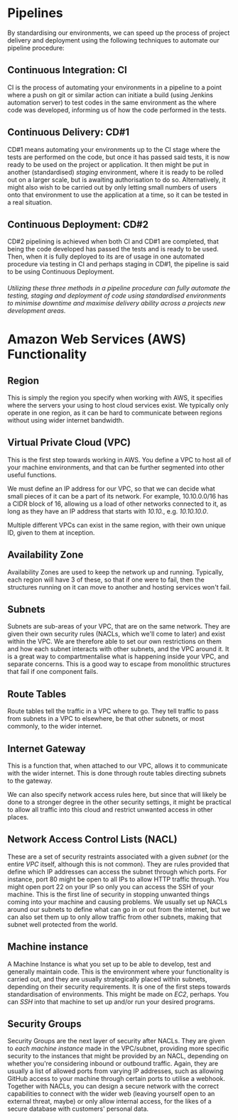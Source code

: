 # Pipelines
By standardising our environments, we can speed up the process of project delivery and deployment using the following techniques to automate our pipeline procedure:

## Continuous Integration: CI

CI is the process of automating your environments in a pipeline to a point where a push on git or similar action can initiate a build (using Jenkins automation server) to test codes in the same environment as the where code was developed, informing us of how the code performed in the tests.

## Continuous Delivery: CD#1

CD#1 means automating your environments up to the CI stage where the tests are performed on the code, but once it has passed said tests, it is now ready to be used on the project or application. It then might be put in another (standardised) _staging_ environment, where it is ready to be rolled out on a larger scale, but is awaiting authorisation to do so. Alternatively, it might also wish to be carried out by only letting small numbers of users onto that environment to use the application at a time, so it can be tested in a real situation.

## Continuous Deployment: CD#2

CD#2 pipelining is achieved when both CI and CD#1 are completed, that being the code developed has passed the tests and is ready to be used. Then, when it is fully deployed to its are of usage in one automated procedure via testing in CI and perhaps staging in CD#1, the pipeline is said to be using Continuous Deployment.

###### Utilizing these three methods in a pipeline procedure can fully automate the testing, staging and deployment of code using standardised environments to minimise downtime and maximise delivery ability across a projects new development areas.

# Amazon Web Services (AWS) Functionality

## Region
This is simply the region you specify when working with AWS, it specifies where the servers your using to host cloud services exist. We typically only operate in one region, as it can be hard to communicate between regions without using wider internet bandwidth.

## Virtual Private Cloud (VPC)
This is the first step towards working in AWS. You define a VPC to host all of your machine environments, and that can be further segmented into other useful functions.

We must define an IP address for our VPC, so that we can decide what small pieces of it can be a part of its network. For example, 10.10.0.0/16 has a CIDR block of 16, allowing us a load of other networks connected to it, as long as they have an IP address that starts with _10.10._, e.g. _10.10.10.0_.

Multiple different VPCs can exist in the same region, with their own unique ID, given to them at inception.

## Availability Zone
Availability Zones are used to keep the network up and running. Typically, each region will have 3 of these, so that if one were to fail, then the structures running on it can move to another and hosting services won't fail.

## Subnets
Subnets are sub-areas of your VPC, that are on the same network. They are given their own security rules (NACLs, which we'll come to later) and exist within the VPC. We are therefore able to set our own restrictions on them and how each subnet interacts with other subnets, and the VPC around it. It is a great way to compartmentalise what is happening inside your VPC, and separate concerns. This is a good way to escape from monolithic structures that fail if one component fails.

## Route Tables
Route tables tell the traffic in a VPC where to go. They tell traffic to pass from subnets in a VPC to elsewhere, be that other subnets, or most commonly, to the wider internet.

## Internet Gateway
This is a function that, when attached to our VPC, allows it to communicate with the wider internet. This is done through route tables directing subnets to the gateway.

We can also specify network access rules here, but since that will likely be done to a stronger degree in the other security settings, it might be practical to allow all traffic into this cloud and restrict unwanted access in other places. 

## Network Access Control Lists (NACL)
These are a set of security restraints associated with a given _subnet_ (or the entire _VPC_ itself, although this is not common). They are rules provided that define which IP addresses can access the subnet through which ports. For instance, port 80 might be open to all IPs to allow HTTP traffic through. You might open port 22 on your IP so only you can access the SSH of your machine. This is the first line of security in stopping unwanted things coming into your machine and causing problems. We usually set up NACLs around our subnets to define what can go in or out from the internet, but we can also set them up to only allow traffic from other subnets, making that subnet well protected from the world.

## Machine instance
A Machine Instance is what you set up to be able to develop, test and generally maintain code. This is the environment where your functionality is carried out, and they are usually strategically placed within subnets, depending on their security requirements. It is one of the first steps towards standardisation of environments. This might be made on _EC2_, perhaps. You can _SSH_ into that machine to set up and/or run your desired programs.

## Security Groups
Security Groups are the next layer of security after NACLs. They are given to _each machine instance_ made in the VPC/subnet, providing more specific security to the instances that might be provided by an NACL, depending on whether you're considering inbound or outbound traffic. Again, they are usually a list of allowed ports from varying IP addresses, such as allowing GitHub access to your machine through certain ports to utilise a webhook. Together with NACLs, you can design a secure network with the correct capabilities to connect with the wider web (leaving yourself open to an external threat, maybe) or only allow internal access, for the likes of a secure database with customers' personal data.
